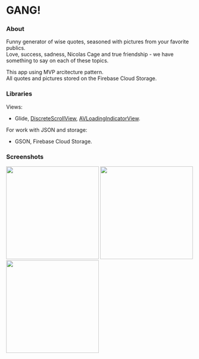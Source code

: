 # GANG!

### About

Funny generator of wise quotes, seasoned with pictures from your favorite publics.  <br />
Love, success, sadness, Nicolas Cage and true friendship - we have something to say on each of these topics. <br />


This app using MVP arcitecture pattern. <br />
All quotes and pictures stored on the Firebase Cloud Storage. <br />
### Libraries
 Views:<br />
* Glide,
[DiscreteScrollView](https://github.com/yarolegovich/DiscreteScrollView),
[AVLoadingIndicatorView](https://github.com/81813780/AVLoadingIndicatorView).<br />

For work with JSON and storage:<br />
* GSON, Firebase Cloud Storage.


### Screenshots
<p float="left">
  <img src="https://lh3.googleusercontent.com/ANeVlQUcXkxcH60_U2KQZFo-lWj_8yhIdkTc-hxsDouVKllxltb0NIgSpBNV5yC9cPU=w2560-h1156-rw" width="250" />
  <img src="https://lh3.googleusercontent.com/2tqaqq-7NzsdfDtXC7DZwzdeL3eBNUIzDcKuBmLt_oNy9wiPWARYxcT4caweGav3hdU=w2560-h1156-rw" width="250" /> 
  <img src="https://lh3.googleusercontent.com/z6iL8Vk_fULAx9juc4ROSr4GYG4w9sgEyOtxdxlendE1LQ1BSaRWIvk2QVVBHQ-YiVw=w2560-h1156-rw" width="250" />
</p>
